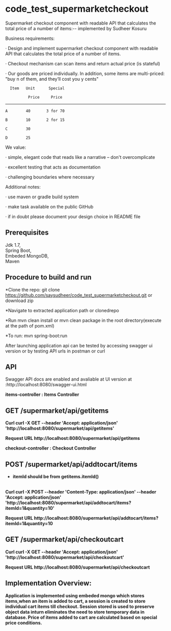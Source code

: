 # code_test_supermarketcheckout
Supermarket checkout component with readable API that calculates the total price of a number of items:-- implemented by Sudheer Kosuru


Business requirements:

· Design and implement supermarket checkout component with readable API that calculates the total price of a number of items.

· Checkout mechanism can scan items and return actual price (is stateful)

· Our goods are priced individually. In addition, some items are multi-priced: "buy n of them, and they’ll cost you y cents"

      Item   Unit      Special

              Price     Price

  --------------------------

    A        40       3 for 70

    B        10       2 for 15

    C        30

    D        25
    
We value:

· simple, elegant code that reads like a narrative – don't overcomplicate

· excellent testing that acts as documentation

· challenging boundaries where necessary

Additional notes:

· use maven or gradle build system

· make task available on the public GitHub

· if in doubt please document your design choice in README file

Prerequisites
-------------- 
Jdk 1.7,<br> 
Spring Boot, <br>
Embeded MongoDB, <br>
Maven

Procedure to build and run
--------------------------

*Clone the repo: git clone https://github.com/saysudheer/code_test_supermarketcheckout.git  or download zip

*Navigate to extracted application path or clonedrepo

*Run mvn clean install or mvn clean package in the root directory(execute at the path of pom.xml)

*To run: mvn spring-boot:run

After launching application api can be tested by accessing swagger ui version or by testing API urls in postman or curl

API
----

Swagger API docs are enabled and avaliable at UI version at :http://localhost:8080/swagger-ui.html

<b>items-controller : Items Controller<b>

GET /supermarket/api/getitems
------------------------------
Curl
	curl -X GET --header 'Accept: application/json' 'http://localhost:8080/supermarket/api/getitems'

Request URL
	http://localhost:8080/supermarket/api/getitems

<b>checkout-controller : Checkout Controller<b>

POST /supermarket/api/addtocart/items
-------------------------------------
* itemId should be from getitems.itemId()
<br>
Curl
	curl -X POST --header 'Content-Type: application/json' --header 'Accept: application/json' 'http://localhost:8080/supermarket/api/addtocart/items?itemId=1&quantity=10'

Request URL
	http://localhost:8080/supermarket/api/addtocart/items?itemId=1&quantity=10

GET /supermarket/api/checkoutcart
----------------------------------

Curl
	curl -X GET --header 'Accept: application/json' 'http://localhost:8080/supermarket/api/checkoutcart'

Request URL
	http://localhost:8080/supermarket/api/checkoutcart

Implementation Overview:
-----------------------
Application is implemented using embeded mongo which stores items,when an item is added to cart, a session is created to store individual cart items till checkout.
Session stored is used to preserve object data inturn eliminates the need to store temporary data in database.
Price of items added to cart are calculated based on special price conditions.
